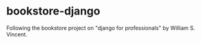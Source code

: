 # bookstore-django

Following the bookstore project on "django for professionals" by William S. Vincent.
